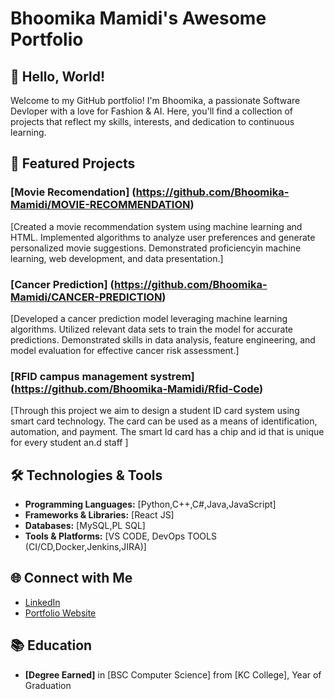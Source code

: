 # Bhoomika Mamidi's Awesome Portfolio

## 👋 Hello, World!

Welcome to my GitHub portfolio! I'm Bhoomika, a passionate Software Devloper with a love for Fashion & AI. Here, you'll find a collection of projects that reflect my skills, interests, and dedication to continuous learning.

## 🚀 Featured Projects

### [Movie Recomendation] (https://github.com/Bhoomika-Mamidi/MOVIE-RECOMMENDATION)
[Created a movie recommendation system using machine learning and HTML. Implemented algorithms to analyze user preferences and generate personalized movie suggestions. Demonstrated proficiencyin machine learning, web development, and data presentation.]

### [Cancer Prediction] (https://github.com/Bhoomika-Mamidi/CANCER-PREDICTION)
[Developed a cancer prediction model leveraging machine learning algorithms. Utilized relevant data sets to train the model for accurate predictions. Demonstrated skills in data analysis, feature engineering, and model evaluation for effective cancer risk assessment.]


### [RFID campus management systrem] (https://github.com/Bhoomika-Mamidi/Rfid-Code)
[Through this project we aim to design a student ID card system using smart card technology. The card can be used as a means of identification, automation, and payment. The smart Id card has a chip and id that is unique for every student an.d staff  ]


## 🛠️ Technologies & Tools

- **Programming Languages:** [Python,C++,C#,Java,JavaScript]
- **Frameworks & Libraries:** [React JS]
- **Databases:** [MySQL,PL SQL]
- **Tools & Platforms:** [VS CODE, DevOps TOOLS (CI/CD,Docker,Jenkins,JIRA)]

## 🌐 Connect with Me

- [LinkedIn](https://www.linkedin.com/in/bhoomika-mamidi/)
- [Portfolio Website](https://bhoomika-mamidi.github.io/)

## 📚 Education

- **[Degree Earned]** in [BSC Computer Science] from [KC College], Year of Graduation


